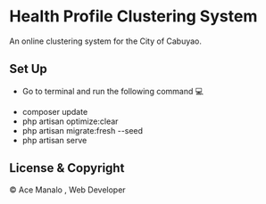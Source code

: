 # Health Profile Clustering System

An online clustering system for the City of Cabuyao.

## Set Up

-   Go to terminal and run the following command 💻

*   composer update
*   php artisan optimize:clear
*   php artisan migrate:fresh --seed
*   php artisan serve

## License & Copyright

© Ace Manalo , Web Developer

